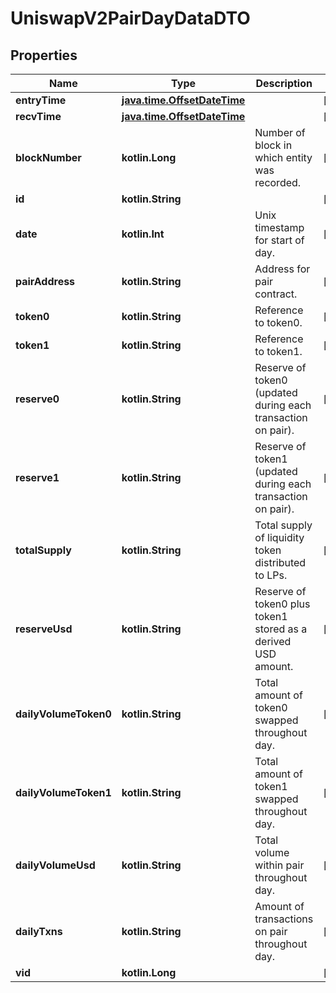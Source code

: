 
# UniswapV2PairDayDataDTO

## Properties
Name | Type | Description | Notes
------------ | ------------- | ------------- | -------------
**entryTime** | [**java.time.OffsetDateTime**](java.time.OffsetDateTime.md) |  |  [optional]
**recvTime** | [**java.time.OffsetDateTime**](java.time.OffsetDateTime.md) |  |  [optional]
**blockNumber** | **kotlin.Long** | Number of block in which entity was recorded. |  [optional]
**id** | **kotlin.String** |  |  [optional]
**date** | **kotlin.Int** | Unix timestamp for start of day. |  [optional]
**pairAddress** | **kotlin.String** | Address for pair contract. |  [optional]
**token0** | **kotlin.String** | Reference to token0. |  [optional]
**token1** | **kotlin.String** | Reference to token1. |  [optional]
**reserve0** | **kotlin.String** | Reserve of token0 (updated during each transaction on pair). |  [optional]
**reserve1** | **kotlin.String** | Reserve of token1 (updated during each transaction on pair). |  [optional]
**totalSupply** | **kotlin.String** | Total supply of liquidity token distributed to LPs. |  [optional]
**reserveUsd** | **kotlin.String** | Reserve of token0 plus token1 stored as a derived USD amount. |  [optional]
**dailyVolumeToken0** | **kotlin.String** | Total amount of token0 swapped throughout day. |  [optional]
**dailyVolumeToken1** | **kotlin.String** | Total amount of token1 swapped throughout day. |  [optional]
**dailyVolumeUsd** | **kotlin.String** | Total volume within pair throughout day. |  [optional]
**dailyTxns** | **kotlin.String** | Amount of transactions on pair throughout day. |  [optional]
**vid** | **kotlin.Long** |  |  [optional]



